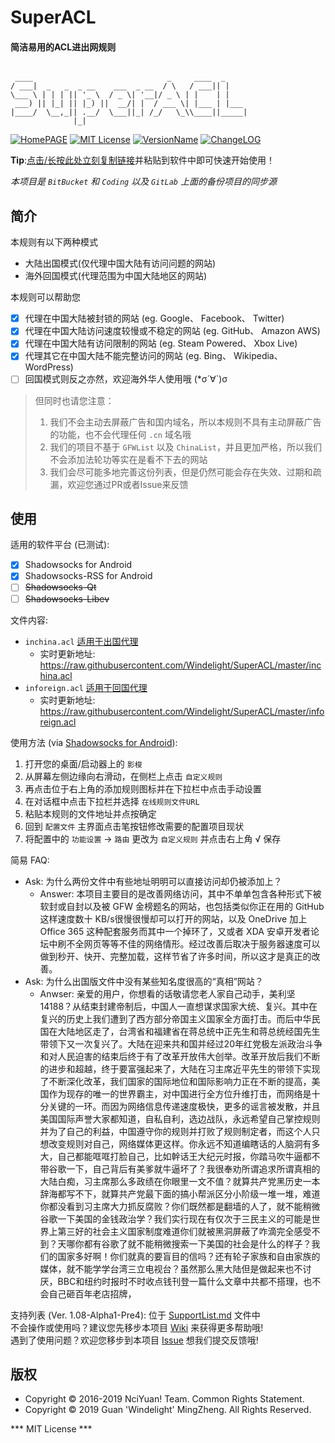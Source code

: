# SuperACL 
#### 简洁易用的ACL进出网规则 
```

 ____                              _     ____  _
/ ___|  _   _  _ __    ___  _ __  / \   / ___|| |
\___ \ | | | || '_ \  / _ \| '__|/ _ \ | |    | |
 ___) || |_| || |_) ||  __/| |  / ___ \| |___ | |___
|____/  \__,_|| .__/  \___||_| /_/   \_\\____||_____|
              |_|

```
[![HomePAGE](https://img.shields.io/badge/Home-Page-blue.svg?style=flat)](https://powerfulweb.nciyuan.net)
[![MIT License](https://img.shields.io/badge/License-MIT-green.svg?style=flat)](https://github.com/Windelight/SuperACL/blob/master/License.md)
[![VersionName](https://img.shields.io/badge/Version-108Alpha1Pre4-orange.svg?style=flat)](https://github.com/Windelight/SuperACL/tree/master)
[![ChangeLOG](https://img.shields.io/badge/Change-Log-red.svg?style=flat)](https://github.com/Windelight/SuperACL/blob/master/ChangeLog.md)

**Tip**:[点击/长按此处立刻复制链接](https://raw.githubusercontent.com/Windelight/SuperACL/master/inchina.acl)并粘贴到软件中即可快速开始使用！  

_本项目是 `BitBucket` 和 `Coding` 以及 `GitLab` 上面的备份项目的同步源_

## 简介
 本规则有以下两种模式
 * 大陆出国模式(仅代理中国大陆有访问问题的网站)
 * 海外回国模式(代理范围为中国大陆地区的网站)  

本规则可以帮助您  
- [x] 代理在中国大陆被封锁的网站 (eg. Google、 Facebook、 Twitter)
- [x] 代理在中国大陆访问速度较慢或不稳定的网站 (eg. GitHub、 Amazon AWS)
- [x] 代理在中国大陆有访问限制的网站 (eg. Steam Powered、 Xbox Live)
- [x] 代理其它在中国大陆不能完整访问的网站 (eg. Bing、 Wikipedia、 WordPress)
- [ ] 回国模式则反之亦然，欢迎海外华人使用哦 (*σ´∀`)σ
> 但同时也请您注意：  
> 1. 我们不会主动去屏蔽广告和国内域名，所以本规则不具有主动屏蔽广告的功能，也不会代理任何 `.cn` 域名哦
> 2. 我们的项目不基于 `GFWList` 以及 `ChinaList`，并且更加严格，所以我们不会添加法轮功等实在是看不下去的网站
> 3. 我们会尽可能多地完善这份列表，但是仍然可能会存在失效、过期和疏漏，欢迎您通过PR或者Issue来反馈

## 使用
适用的软件平台 (已测试):
- [x] Shadowsocks for Android
- [x] Shadowsocks-RSS for Android  
- [ ] ~~Shadowsocks-Qt~~
- [ ] ~~Shadowsocks-Libev~~

文件内容:
- `inchina.acl` <u>适用于出国代理</u>  
  - 实时更新地址: https://raw.githubusercontent.com/Windelight/SuperACL/master/inchina.acl
- `inforeign.acl` <u>适用于回国代理</u>
  - 实时更新地址: https://raw.githubusercontent.com/Windelight/SuperACL/master/inforeign.acl  

使用方法 (via [Shadowsocks for Android](https://github.com/shadowsocks/shadowsocks-android)):
 1. 打开您的桌面/启动器上的 `影梭` 
 2. 从屏幕左侧边缘向右滑动，在侧栏上点击 `自定义规则` 
 3. 再点击位于右上角的添加规则图标并在下拉栏中点击手动设置
 4. 在对话框中点击下拉栏并选择 `在线规则文件URL` 
 5. 粘贴本规则的文件地址并点按确定
 6. 回到 `配置文件` 主界面点击笔按钮修改需要的配置项目现状
 7. 将配置中的 `功能设置` -> `路由` 更改为 `自定义规则` 并点击右上角 √ 保存  
 
简易 FAQ:
 - Ask: 为什么两份文件中有些地址明明可以直接访问却仍被添加上？
     - Answer: 本项目主要目的是改善网络访问，其中不单单包含各种形式下被软封或自封以及被 GFW 金榜题名的网站，也包括类似你正在用的 GitHub 这样速度数十 KB/s很慢很慢却可以打开的网站，以及 OneDrive 加上 Office 365 这种配套服务而其中一个掉环了，又或者 XDA 安卓开发者论坛中刷不全网页等等不佳的网络情形。经过改善后取决于服务器速度可以做到秒开、快开、完整加载，这样节省了许多时间，所以这才是真正的改善。
 - Ask: 为什么出国版文件中没有某些知名度很高的“真相”网站？
     - Anwser: 亲爱的用户，你想看的话敬请您老人家自己动手，美利坚14188？从结束封建帝制后，中国人一直想谋求国家大统、复兴。其中在复兴的历史上我们遭到了西方部分帝国主义国家全方面打击。而后中华民国在大陆地区走了，台湾省和福建省在蒋总统中正先生和蒋总统经国先生带领下又一次复兴了。大陆在迎来共和国并经过20年红党极左派政治斗争和对人民迫害的结束后终于有了改革开放伟大创举。改革开放后我们不断的进步和超越，终于要富强起来了，大陆在习主席近平先生的带领下实现了不断深化改革，我们国家的国际地位和国际影响力正在不断的提高，美国作为现存的唯一的世界霸主，对中国进行全方位升维打击，而网络是十分关键的一环。而因为网络信息传递速度极快，更多的谣言被发散，并且美国国际声誉大家都知道，自私自利，选边战队，永远希望自己掌控规则并为了自己的利益，中国遵守你的规则并打败了规则制定者，而这个人只想改变规则对自己，网络媒体更这样。你永远不知道编瞎话的人脑洞有多大，自己都能哐哐打脸自己，比如幹话王大纪元时报，你踏马吹牛逼都不带谷歌一下，自己背后有美爹就牛逼坏了？我很奉劝所谓追求所谓真相的大陆白痴，习主席那么多政绩在你眼里一文不值？就算共产党黑历史一本辞海都写不下，就算共产党最下面的搞小帮派区分小阶级一堆一堆，难道你都没看到习主席大力抓反腐败？你们既然都是翻墙的人了，就不能稍微谷歌一下美国的金钱政治学？我们实行现在有仅次于三民主义的可能是世界上第三好的社会主义国家制度难道你们就被黑洞屏蔽了咋滴完全感受不到？天哪你都有谷歌了就不能稍微搜索一下美国的社会是什么的样子？我们的国家多好啊！你们就真的要盲目的信吗？还有轮子家族和自由家族的媒体，就不能学学台湾三立电视台？虽然那么黑大陆但是做起来也不讨厌，BBC和纽约时报时不时收点钱刊登一篇什么文章中共都不搭理，也不会自己砸百年老店招牌，
 
支持列表 (Ver. 1.08-Alpha1-Pre4): 位于 [SupportList.md](https://github.com/Windelight/SuperACL/blob/master/SupportList.md) 文件中  
不会操作或使用吗？建议您先移步本项目 [Wiki](https://github.com/Windelight/SuperACL/wiki) 来获得更多帮助哦!  
遇到了使用问题？欢迎您移步到本项目 [Issue](https://github.com/Windelight/SuperACL/issues) 想我们提交反馈哦! 


## 版权
* Copyright &copy; 2016-2019 NciYuan! Team. Common Rights Statement.
* Copyright &copy; 2019 Guan 'Windelight' MingZheng. All Rights Reserved.  

*** MIT License ***
